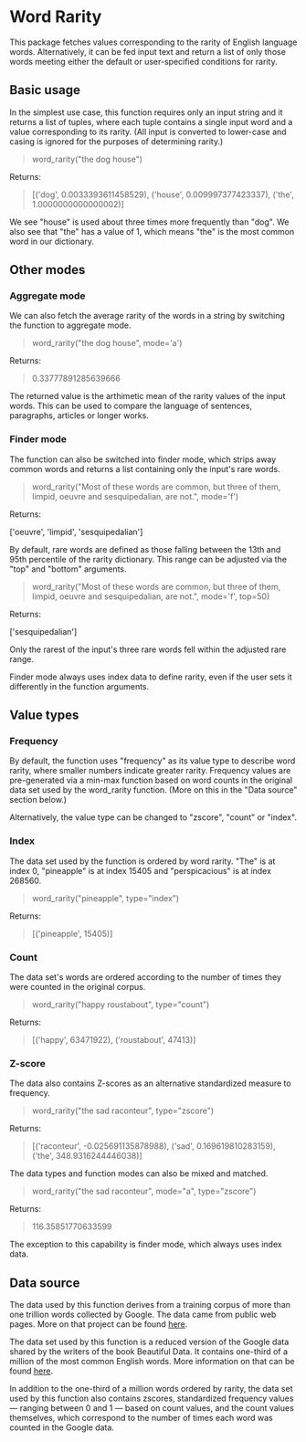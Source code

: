 # Word Rarity

This package fetches values corresponding to the rarity of English language words. Alternatively, it can be fed input text and return a list of only those words meeting either the default or user-specified conditions for rarity.

## Basic usage

In the simplest use case, this function requires only an input string and it returns a list of tuples, where each tuple contains a single input word and a value corresponding to its rarity. (All input is converted to lower-case and casing is ignored for the purposes of determining rarity.)

> word_rarity("the dog house")

Returns: 

> [('dog', 0.0033393611458529), ('house', 0.009997377423337), ('the', 1.0000000000000002)]

We see "house" is used about three times more frequently than "dog". We also see that "the" has a value of 1, which means "the" is the most common word in our dictionary.

## Other modes

### Aggregate mode

We can also fetch the average rarity of the words in a string by switching the function to aggregate mode.

> word_rarity("the dog house", mode='a')

Returns: 

> 0.33777891285639666

The returned value is the arthimetic mean of the rarity values of the input words. This can be used to compare the language of sentences, paragraphs, articles or longer works.

### Finder mode

The function can also be switched into finder mode, which strips away common words and returns a list containing only the input's rare words.

> word_rarity("Most of these words are common, but three of them, limpid, oeuvre and sesquipedalian, are not.", mode='f')

Returns: 

['oeuvre', 'limpid', 'sesquipedalian']

By default, rare words are defined as those falling between the 13th and 95th percentile of the rarity dictionary. This range can be adjusted via the "top" and "bottom" arguments.

> word_rarity("Most of these words are common, but three of them, limpid, oeuvre and sesquipedalian, are not.", mode='f', top=50)

Returns:

['sesquipedalian']

Only the rarest of the input's three rare words fell within the adjusted rare range.

Finder mode always uses index data to define rarity, even if the user sets it differently in the function arguments.

## Value types

### Frequency

By default, the function uses "frequency" as its value type to describe word rarity, where smaller numbers indicate greater rarity. Frequency values are pre-generated via a min-max function based on word counts in the original data set used by the word_rarity function. (More on this in the "Data source" section below.)

Alternatively, the value type can be changed to "zscore", "count" or "index".

### Index

The data set used by the function is ordered by word rarity. "The" is at index 0, "pineapple" is at index 15405 and "perspicacious" is at index 268560.

> word_rarity("pineapple", type="index")

Returns: 

> [('pineapple', 15405)]

### Count

The data set's words are ordered according to the number of times they were counted in the original corpus. 

> word_rarity("happy roustabout", type="count")

Returns: 

> [('happy', 63471922), ('roustabout', 47413)]

### Z-score

The data also contains Z-scores as an alternative standardized measure to frequency.

> word_rarity("the sad raconteur", type="zscore")
 
Returns:

> [('raconteur', -0.025691135878988), ('sad', 0.169619810283159), ('the', 348.9316244446038)]

The data types and function modes can also be mixed and matched.

> word_rarity("the sad raconteur", mode="a", type="zscore")

Returns: 

> 116.35851770633599

The exception to this capability is finder mode, which always uses index data.

## Data source

The data used by this function derives from a training corpus of more than one trillion words collected by Google. The data came from public web pages. More on that project can be found [here](https://ai.googleblog.com/2006/08/all-our-n-gram-are-belong-to-you.html). 

The data set used by this function is a reduced version of the Google data shared by the writers of the book Beautiful Data. It contains one-third of a million of the most common English words. More information on that can be found [here](http://norvig.com/ngrams/).

In addition to the one-third of a million words ordered by rarity, the data set used by this function also contains zscores, standardized frequency values — ranging between 0 and 1 — based on count values, and the count values themselves, which correspond to the number of times each word was counted in the Google data.



